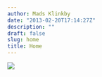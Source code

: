 ```yaml
---
author: Mads Klinkby
date: "2013-02-20T17:14:27Z"
description: ""
draft: false
slug: home
title: Home
---
```



![](//static.getya.net/013/images/await.gif)


